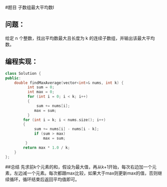 #题目
子数组最大平均数I
## 问题：
#### 
给定 n 个整数，找出平均数最大且长度为 k 的连续子数组，并输出该最大平均数。
## 编程实现：
```C++
class Solution {
public:
    double findMaxAverage(vector<int>& nums, int k) {
          int sum = 0;
          int max = 0;
          for (int i = 0; i < k; i++) 
          {
              sum += nums[i];
             max = sum;
          }
        for (int i = k; i < nums.size(); i++) 
        {
             sum += nums[i] - nums[i - k];
             if (sum > max) 
                 max = sum;
         }
        return max * 1.0 / k;
    }
};
```
##总结
先求前k个元素的和，假设为最大值，再从k+1开始，每次右边加一个元素，左边减一个元素。每次都跟max比较，如果大于max则更新max的值，否则继续循环，循环结束后返回平均值即可。